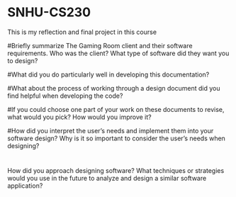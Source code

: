 # SNHU-CS230
This is my reflection and final project in this course

#Briefly summarize The Gaming Room client and their software requirements. Who was the client? What type of software did they want you to design?

#What did you do particularly well in developing this documentation?

#What about the process of working through a design document did you find helpful when developing the code?

#If you could choose one part of your work on these documents to revise, what would you pick? How would you improve it?

#How did you interpret the user’s needs and implement them into your software design? Why is it so important to consider the user’s needs when designing?
#
How did you approach designing software? What techniques or strategies would you use in the future to analyze and design a similar software application?
